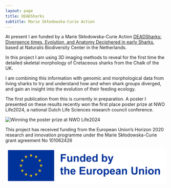 ```yaml
---
layout: page
title: DEADSharks
subtitle: Marie Skłodowska-Curie Action
---
```


At present I am funded by a Marie Skłodowska-Curie Action [DEADSharks: Divergence times, Evolution, and Anatomy Deciphered in early Sharks](https://cordis.europa.eu/project/id/101062426), based at Naturalis Biodiversity Center in the Netherlands.

In this project I am using 3D imaging methods to reveal for the first time the detailed skeletal morphology of Cretaceous sharks from the Chalk of the UK.

I am combining this information with genomic and morphological data from living sharks to try and understand how and when shark groups diverged, and gain an insight into the evolution of their feeding ecology.

The first publication from this is currently in preparation. A poster I presented on these results recently won the first place poster prize at NWO Life2024, a national Dutch Life Sciences research council conference.

![Winning the poster prize at NWO Life2024](/assets/img/Poster.jpg)

This project has received funding from the European Union’s Horizon 2020 research and innovation programme under the Marie Skłodowska-Curie grant agreement No 101062426

![EUFunding](/assets/img/EN_FundedbytheEU_RGB_POS.png)
